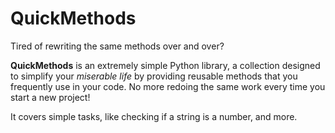 # QuickMethods

Tired of rewriting the same methods over and over?

**QuickMethods** is an extremely simple Python library, a collection designed to simplify your *miserable life* by providing reusable methods that you frequently use in your code. No more redoing the same work every time you start a new project!

It covers simple tasks, like checking if a string is a number, and more.